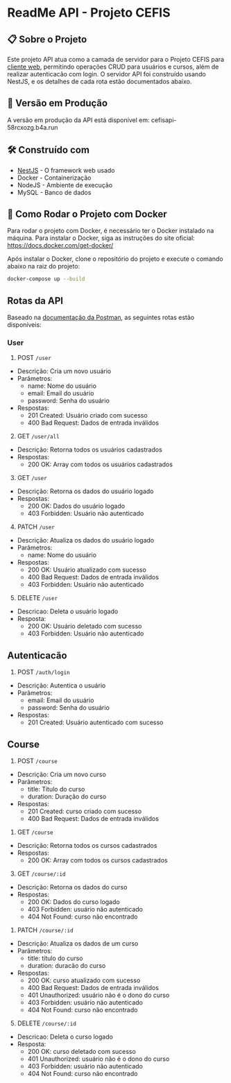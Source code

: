 # ReadMe API - Projeto CEFIS

## 📋 Sobre o Projeto

Este projeto API atua como a camada de servidor para o Projeto CEFIS para [cliente web](https://github.com/lucasborges24/cefis-front), permitindo operações CRUD para usuários e cursos, além de realizar autenticacão com login. O servidor API foi construído usando NestJS, e os detalhes de cada rota estão documentados abaixo.

## 🚀 Versão em Produção

A versão em produção da API está disponível em: cefisapi-58rcxozg.b4a.run

## 🛠️ Construído com

- [NestJS](https://nestjs.com/) - O framework web usado
- Docker - Containerização
- NodeJS - Ambiente de execução
- MySQL - Banco de dados

## 🚀 Como Rodar o Projeto com Docker

Para rodar o projeto com Docker, é necessário ter o Docker instalado na máquina. Para instalar o Docker, siga as instruções do site oficial: https://docs.docker.com/get-docker/

Após instalar o Docker, clone o repositório do projeto e execute o comando abaixo na raiz do projeto:

```sh
docker-compose up --build
```

## Rotas da API

Baseado na [documentação da Postman](https://universonarrado.postman.co/workspace/cefis~97fd9128-bfe6-4ce2-ad04-7135e3b3895e/overview), as seguintes rotas estão disponíveis:

### User

1. POST `/user`

- Descrição: Cria um novo usuário
- Parâmetros:
  - name: Nome do usuário
  - email: Email do usuário
  - password: Senha do usuário
- Respostas:
  - 201 Created: Usuário criado com sucesso
  - 400 Bad Request: Dados de entrada inválidos

2. GET `/user/all`

- Descrição: Retorna todos os usuários cadastrados
- Respostas:
  - 200 OK: Array com todos os usuários cadastrados

3. GET `/user`

- Descrição: Retorna os dados do usuário logado
- Respostas:
  - 200 OK: Dados do usuário logado
  - 403 Forbidden: Usuário não autenticado

4. PATCH `/user`

- Descrição: Atualiza os dados do usuário logado
- Parâmetros:
  - name: Nome do usuário
- Respostas:
  - 200 OK: Usuário atualizado com sucesso
  - 400 Bad Request: Dados de entrada inválidos
  - 403 Forbidden: Usuário não autenticado

5. DELETE `/user`

- Descricao: Deleta o usuário logado
- Resposta:
  - 200 OK: Usuário deletado com sucesso
  - 403 Forbidden: Usuário não autenticado

## Autenticacão

1. POST `/auth/login`

- Descrição: Autentica o usuário
- Parâmetros:
  - email: Email do usuário
  - password: Senha do usuário
- Respostas:
  - 201 Created: Usuário autenticado com sucesso

## Course

1. POST `/course`

- Descrição: Cria um novo curso
- Parâmetros:
  - title: Título do curso
  - duration: Duração do curso
- Respostas:
  - 201 Created: curso criado com sucesso
  - 400 Bad Request: Dados de entrada inválidos

1. GET `/course`

- Descrição: Retorna todos os cursos cadastrados
- Respostas:
  - 200 OK: Array com todos os cursos cadastrados

3. GET `/course/:id`

- Descrição: Retorna os dados do curso
- Respostas:
  - 200 OK: Dados do curso logado
  - 403 Forbidden: usuário não autenticado
  - 404 Not Found: curso não encontrado

1. PATCH `/course/:id`

- Descrição: Atualiza os dados de um curso
- Parâmetros:
  - title: título do curso
  - duration: duracão do curso
- Respostas:
  - 200 OK: curso atualizado com sucesso
  - 400 Bad Request: Dados de entrada inválidos
  - 401 Unauthorized: usuário não é o dono do curso
  - 403 Forbidden: usuário não autenticado
  - 404 Not Found: curso não encontrado

5. DELETE `/course/:id`

- Descricao: Deleta o curso logado
- Resposta:
  - 200 OK: curso deletado com sucesso
  - 401 Unauthorized: usuário não é o dono do curso
  - 403 Forbidden: usuário não autenticado
  - 404 Not Found: curso não encontrado
